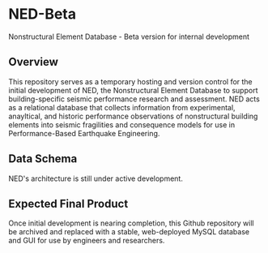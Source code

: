 # NED-Beta
Nonstructural Element Database - Beta version for internal development

## Overview
This repository serves as a temporary hosting and version control for the initial development of NED, the Nonstructural Element Database to support building-specific seismic performance research and assessment. NED acts as a relational database that collects information from experimental, anayltical, and historic performance observations of nonstructural building elements into seismic fragilities and consequence models for use in Performance-Based Earthquake Engineering. 

## Data Schema
NED's architecture is still under active development.

## Expected Final Product
Once initial development is nearing completion, this Github repository will be archived and replaced with a stable, web-deployed MySQL database and GUI for use by engineers and researchers.
